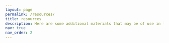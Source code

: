 ```yaml
---
layout: page
permalink: /resources/
title: resources
description: Here are some additional materials that may be of use in learning about the theory and practice of computer vision.
nav: true
nav_order: 2
---
```


<!-- _pages/publications.md -->

<!-- Bibsearch Feature -->
<div class="resources">

</div>
